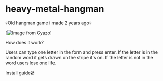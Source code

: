 # heavy-metal-hangman
:skull:Old hangman game i made 2 years ago:skull:

[![Image from Gyazo](https://i.gyazo.com/0675c87cc7ca9a7cd8577b094d2d9687.gif)]

How does it work?

Users can type one letter in the form and press enter. If the letter is in the random word it gets drawn on the stripe it's on. If the letter is not in the word users lose one life. 

Install guide:cd:

